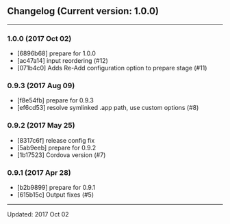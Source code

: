 ## Changelog (Current version: 1.0.0)

-----------------

### 1.0.0 (2017 Oct 02)

* [6896b68] prepare for 1.0.0
* [ac47a14] input reordering (#12)
* [071b4c0] Adds Re-Add configuration option to prepare stage (#11)

### 0.9.3 (2017 Aug 09)

* [f8e54fb] prepare for 0.9.3
* [ef6cd53] resolve symlinked .app path, use custom options (#8)

### 0.9.2 (2017 May 25)

* [8317c6f] release config fix
* [5ab9eeb] prepare for 0.9.2
* [1b17523] Cordova version (#7)

### 0.9.1 (2017 Apr 28)

* [b2b9899] prepare for 0.9.1
* [615b15c] Output fixes (#5)

-----------------

Updated: 2017 Oct 02